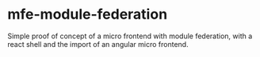 # mfe-module-federation
Simple proof of concept of a micro frontend with module federation, with a react shell and the import of an angular micro frontend.
